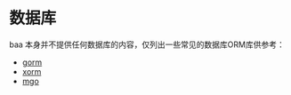 # 数据库

baa 本身并不提供任何数据库的内容，仅列出一些常见的数据库ORM库供参考：

* [gorm](http://jinzhu.me/gorm/)
* [xorm](http://xorm.io/)
* [mgo](https://labix.org/mgo)
